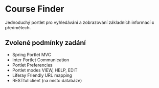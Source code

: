 Course Finder
=============

Jednoduchý portlet pro vyhledávání a zobrazování základních informací o předmětech.


Zvolené podmínky zadání
-----------------------

* Spring Portlet MVC
* Inter Portlet Communication
* Portlet Preferencies
* Portlet modes VIEW, HELP, EDIT
* Liferay Friendly URL mapping
* RESTful client (na místo databáze)
